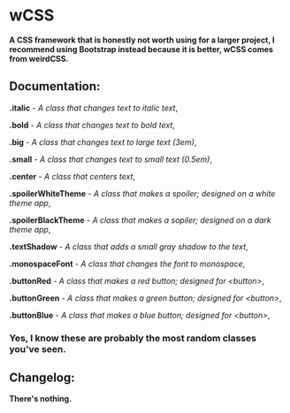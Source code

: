 # wCSS 

**A CSS framework that is honestly not worth using for a larger project, I recommend using Bootstrap instead because it is better, wCSS comes from weirdCSS.**

## Documentation:

**.italic** - *A class that changes text to italic text*,

**.bold** - *A class that changes text to bold text*,

**.big** - *A class that changes text to large text (3em)*,

**.small** - *A class that changes text to small text (0.5em)*,

**.center** - *A class that centers text*,

**.spoilerWhiteTheme** - *A class that makes a spoiler; designed on a white theme app*,

**.spoilerBlackTheme** - *A class that makes a sopiler; designed on a dark theme app*,

**.textShadow** - *A class that adds a small gray shadow to the text*,

**.monospaceFont** - *A class that changes the font to monospace*,

**.buttonRed** - *A class that makes a red button; designed for \<button\>*,

**.buttonGreen** - *A class that makes a green button; designed for \<button\>*,

**.buttonBlue** - *A class that makes a blue button; designed for \<button\>*,

### Yes, I know these are probably the most random classes you've seen.

## Changelog:

**There's nothing.**


